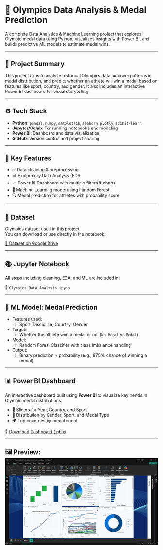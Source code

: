 # 🏅 Olympics Data Analysis & Medal Prediction

A complete Data Analytics & Machine Learning project that explores Olympic medal data using Python, visualizes insights with Power BI, and builds predictive ML models to estimate medal wins.

---

## 📌 Project Summary

This project aims to analyze historical Olympics data, uncover patterns in medal distribution, and predict whether an athlete will win a medal based on features like sport, country, and gender. It also includes an interactive Power BI dashboard for visual storytelling.

---

## ⚙️ Tech Stack

- **Python**: `pandas`, `numpy`, `matplotlib`, `seaborn`, `plotly`, `scikit-learn`
- **Jupyter/Colab**: For running notebooks and modeling
- **Power BI**: Dashboard and data visualization
- **GitHub**: Version control and project sharing

---

## 🧪 Key Features

- ✅ Data cleaning & preprocessing
- 📊 Exploratory Data Analysis (EDA)
- 📈 Power BI Dashboard with multiple filters & charts
- 🤖 Machine Learning model using Random Forest
- 🔍 Medal prediction for athletes with probability score

---

## 📂 Dataset

Olympics dataset used in this project.  
You can download or use directly in the notebook:

[📄 Dataset on Google Drive](https://drive.google.com/uc?id=YOUR_FILE_ID_HERE)

---

## 📚 Jupyter Notebook

All steps including cleaning, EDA, and ML are included in:

📘 `Olympics_Data_Analysis.ipynb`

---

## 🤖 ML Model: Medal Prediction

- Features used:
  - Sport, Discipline, Country, Gender
- Target:
  - Whether the athlete won a medal or not (`No Medal` vs `Medal`)
- Model:
  - Random Forest Classifier with class imbalance handling
- Output:
  - Binary prediction + probability (e.g., 87.5% chance of winning a medal)

---

## 📊 Power BI Dashboard

An interactive dashboard built using **Power BI** to visualize key trends in Olympic medal distributions.

- 🎯 Slicers for Year, Country, and Sport
- 🏅 Distribution by Gender, Sport, and Medal Type
- 🌍 Top countries by medal count

📁 [Download Dashboard (.pbix)](./Olympics_Data_Analysis_dashboard.pbix)

---

🖼️ Preview:
![Dashboard Screenshot](./PowerBi_one.png)
---
